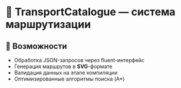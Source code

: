 # 🚌 TransportCatalogue — система маршрутизации

## 🌟 Возможности
- Обработка JSON-запросов через fluent-интерфейс
- Генерация маршрутов в **SVG**-формате
- Валидация данных на этапе компиляции
- Оптимизированные алгоритмы поиска (A*)
